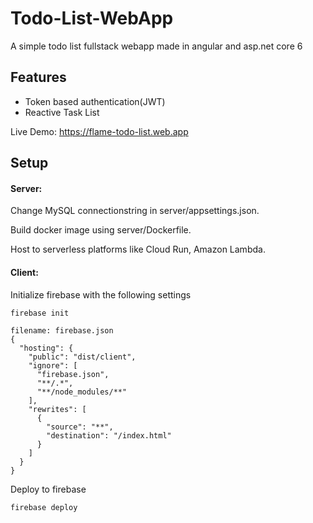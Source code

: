# Todo-List-WebApp

A simple todo list fullstack webapp made in angular and asp.net core 6

## Features
- Token based authentication(JWT)
- Reactive Task List


Live Demo: https://flame-todo-list.web.app

## Setup

#### Server:

Change MySQL connectionstring in server/appsettings.json.

Build docker image using server/Dockerfile.

Host to serverless platforms like Cloud Run, Amazon Lambda.


#### Client:

Initialize firebase with the following settings
```
firebase init
```

``` 
filename: firebase.json
{
  "hosting": {
    "public": "dist/client",
    "ignore": [
      "firebase.json",
      "**/.*",
      "**/node_modules/**"
    ],
    "rewrites": [
      {
        "source": "**",
        "destination": "/index.html"
      }
    ]
  }
}
```
Deploy to firebase
```
firebase deploy
```
